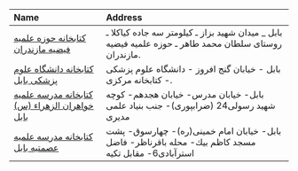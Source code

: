 | Name                                                                                                                               | Address                                                                                               |
|:-----------------------------------------------------------------------------------------------------------------------------------|:------------------------------------------------------------------------------------------------------|
| [کتابخانه حوزه علمیه فیضیه مازندران](https://lib.ir/fa/library/506/کتابخانه-حوزه-علمیه-فیضیه-مازندران/search/)                     | بابل _ میدان شهید بزاز ـ کیلومتر سه جاده کیاکلا ـ روستای سلطان محمد طاهر ـ حوزه علمیه فیضیه مازندران. |
| [كتابخانه دانشگاه علوم پزشكی بابل](https://lib.ir/fa/library/189/كتابخانه-دانشگاه-علوم-پزشكی-بابل/search/)                         | بابل - خیابان گنج افروز - دانشگاه علوم پزشكی - كتابخانه مركزی.                                        |
| [کتابخانه مدرسه علمیه خواهران الزهراء (س) بابل](https://lib.ir/fa/library/694/کتابخانه-مدرسه-علمیه-خواهران-الزهراء-س-بابل/search/) | بابل- خیابان مدرس- خیابان هجدهم- كوچه شهید رسولی24 (ضرابپوری)- جنب بنیاد علمی مدیری                   |
| [کتابخانه مدرسه علمیه عصمتیه بابل](https://lib.ir/fa/library/693/کتابخانه-مدرسه-علمیه-عصمتیه-بابل/search/)                         | بابل- خیابان امام خمینی(ره)- چهارسوق- پشت مسجد كاظم بیك- محله باقرناظر- فاضل استرآبادی6- مقابل تكیه   |
